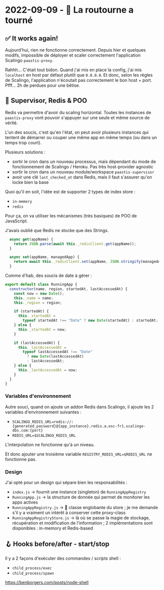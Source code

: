 # 2022-09-09 - 🎡 La routourne a tourné

## ✅ It works again!

Aujourd'hui, rien ne fonctionne correctement.
Depuis hier et quelques modifs, impossible de déployer et scaler correctement l'application Scalingo `paastis-proxy`.

Rahhh… C'était tout bidon.
Quand j'ai mis en place la config, j'ai mis `localhost` en host par défaut plutôt que `0.0.0.0`.
Et donc, selon les règles de Scalingo, l'application n'écoutait pas correctement le bon host + port.
Pfff… 2h de perdues pour une bêtise.

## 🚦 Supervisor, Redis & POO

Redis va permettre d'avoir du scaling horizontal.
Toutes les instances de `paastis-proxy` vont pouvoir s'appuyer sur une seule et même source de vérité.

L'un des soucis, c'est qu'en l'état, on peut avoir plusieurs instances qui tentent de démarrer ou couper une même app en même temps (ou dans un temps trop court).

Plusieurs solutions :

- sortir le cron dans un nouveau processus, mais dépendant du mode de fonctionnement de Scalingo / Heroku. Pas très host-provider agnostic
- sortir le cron dans un nouveau module/workspace `paastis-supervisor`
- avoir une clé `last_checked_at` dans Redis, mais il faut s'assurer qu'on locke bien la base

Quoi qu'il en soit, l'idée est de supporter 2 types de index store :

- `in-memory`
- `redis`

Pour ça, on va utiliser les mécanismes (très basiques) de POO de JavaScript.

J'avais oublié que Redis ne stocke que des Strings.

```javascript
  async get(appName) {
    return JSON.parse(await this._redisClient.get(appName));
  }

  async set(appName, managedApp) {
    return await this._redisClient.set(appName, JSON.stringify(managedApp));
  }
```

Comme d'hab, des soucis de date à gérer :

```javascript
export default class RunningApp {
  constructor(name, region, startedAt, lastAccessedAt) {
    const now = new Date();
    this._name = name;
    this._region = region;

    if (startedAt) {
      this._startedAt =
        typeof startedAt !== "Date" ? new Date(startedAt) : startedAt;
    } else {
      this._startedAt = now;
    }

    if (lastAccessedAt) {
      this._lastAccessedAt =
        typeof lastAccessedAt !== "Date"
          ? new Date(lastAccessedAt)
          : lastAccessedAt;
    } else {
      this._lastAccessedAt = now;
    }
  }
}
```

### Variables d'environnement

Autre souci, quand on ajoute un addon Redis dans Scalingo, il ajoute les 2 variables d'environnement suivantes :

- `SCALINGO_REDIS_URL=redis://:{generated_password}@{app_instance}.redis.a.osc-fr1.scalingo-dbs.com:{port}`
- `REDIS_URL=$SCALINGO_REDIS_URL`

L'interpolation ne fonctionne qu'à un niveau.

Et donc ajouter une troisième variable `REGISTRY_REDIS_URL=$REDIS_URL` ne fonctionne pas.

### Design

J'ai opté pour un design qui sépare bien les responsabilités :

- `index.js` → fournit une instance (singleton) de `RunningAppRegistry`
- `RunningApp.js` → la structure de donnée qui permet de monitorer les apps actives
- `RunningAppRegistry.js` → 🤔 classe englobante du store ; je me demande s'il y a vraiment un intérêt à conserver cette proxy-class
- `RunningAppRegistryStore.js` → là où se passe la magie de stockage, récupération et modification de l'information ; 2 implémentations sont disponibles : in-memory et Redis-based

## 🪝 Hooks before/after - start/stop

Il y a 2 façons d'exécuter des commandes / scripts shell :

- `child_process/exec`
- `child_process/spawn`

https://benborgers.com/posts/node-shell

